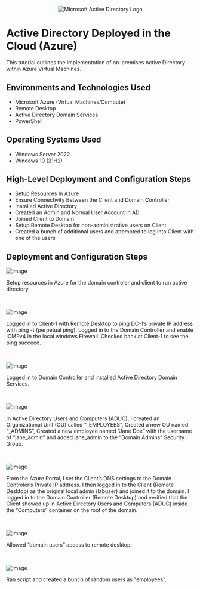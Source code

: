 <p align="center">
<img src="https://i.imgur.com/pU5A58S.png" alt="Microsoft Active Directory Logo"/>
</p>

<h1>Active Directory Deployed in the Cloud (Azure)</h1>
This tutorial outlines the implementation of on-premises Active Directory within Azure Virtual Machines.<br />

<h2>Environments and Technologies Used</h2>

- Microsoft Azure (Virtual Machines/Compute)
- Remote Desktop
- Active Directory Domain Services
- PowerShell

<h2>Operating Systems Used </h2>

- Windows Server 2022
- Windows 10 (21H2)

<h2>High-Level Deployment and Configuration Steps</h2>

- Setup Resources In Azure
- Ensure Connectivity Between the Client and Domain Controller
- Installed Active Directory
- Created an Admin and Normal User Account in AD
- Joined Client to Domain
- Setup Remote Desktop for non-administrative users on Client
- Created a bunch of additional users and attempted to log into Client with one of the users

 

<h2>Deployment and Configuration Steps</h2>

![image](https://github.com/cedhorton/configure-ad/assets/173581553/b296cf91-a977-4c78-b740-6dcaf6ba8abb)

<p>Setup resources in Azure for the domain controler and client to run active directory.
</p>
<br />


![image](https://github.com/cedhorton/configure-ad/assets/173581553/7a1e4dda-6497-4083-9021-4083296ca3e2)

<p>
Logged in to Client-1 with Remote Desktop to ping DC-1’s private IP address with ping -t <ip address> (perpetual ping). Logged in to the Domain Controller and enable ICMPv4 in the local windows Firewall. Checked back at Client-1 to see the ping succeed.

</p>
<br />

![image](https://github.com/cedhorton/configure-ad/assets/173581553/6dd08fec-9b84-4f4b-988a-ded0df31363b)

<p>
Logged in to Domain Controller and installed Active Directory Domain Services.
</p>
<br />

![image](https://github.com/cedhorton/configure-ad/assets/173581553/a7267f09-89c7-4601-834e-302e449ef17f)

<p>
In Active Directory Users and Computers (ADUC), I created an Organizational Unit (OU) called “_EMPLOYEES”,
Created a new OU named “_ADMINS”,
Created a new employee named “Jane Doe” with the username of “jane_admin” and
added jane_admin to the “Domain Admins” Security Group.
</p>
<br />

![image](https://github.com/cedhorton/configure-ad/assets/173581553/a6e9ec13-6c08-47a1-9242-6e139bb4c634)

<p>
From the Azure Portal, I set the Client’s DNS settings to the Domain Controler’s Private IP address. I then logged in to the Client (Remote Desktop) as the original local admin (labuser) and joined it to the domain. I
logged in to the Domain Controller (Remote Desktop) and verified that the Client showed up in Active Directory Users and Computers (ADUC) inside the “Computers” container on the root of the domain.

</p>
<br />

![image](https://github.com/cedhorton/configure-ad/assets/173581553/8c95c896-e433-4590-81db-a7eb9d04ebbe)

<p>
Allowed “domain users” access to remote desktop.
</p>
<br />

![image](https://github.com/cedhorton/configure-ad/assets/173581553/a4a27969-7233-4570-8a90-1dd2d184911a)

<p>
Ran script and created a bunch of random users as "employees".
</p>
<br />


